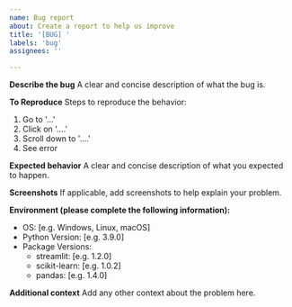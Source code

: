 ```yaml
---
name: Bug report
about: Create a report to help us improve
title: '[BUG] '
labels: 'bug'
assignees: ''

---
```


**Describe the bug**
A clear and concise description of what the bug is.

**To Reproduce**
Steps to reproduce the behavior:
1. Go to '...'
2. Click on '....'
3. Scroll down to '....'
4. See error

**Expected behavior**
A clear and concise description of what you expected to happen.

**Screenshots**
If applicable, add screenshots to help explain your problem.

**Environment (please complete the following information):**
 - OS: [e.g. Windows, Linux, macOS]
 - Python Version: [e.g. 3.9.0]
 - Package Versions:
   - streamlit: [e.g. 1.2.0]
   - scikit-learn: [e.g. 1.0.2]
   - pandas: [e.g. 1.4.0]

**Additional context**
Add any other context about the problem here.
